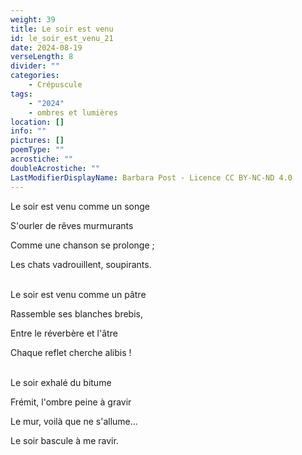 ```yaml
---
weight: 39
title: Le soir est venu
id: le_soir_est_venu_21
date: 2024-08-19
verseLength: 8
divider: ""
categories:
    - Crépuscule
tags:
    - "2024"
    - ombres et lumières
location: []
info: ""
pictures: []
poemType: ""
acrostiche: ""
doubleAcrostiche: ""
LastModifierDisplayName: Barbara Post - Licence CC BY-NC-ND 4.0
---
```

Le soir est venu comme un songe

S'ourler de rêves murmurants

Comme une chanson se prolonge ;

Les chats vadrouillent, soupirants.

 \
Le soir est venu comme un pâtre

Rassemble ses blanches brebis,

Entre le réverbère et l'âtre

Chaque reflet cherche alibis !

 \
Le soir exhalé du bitume

Frémit, l'ombre peine à gravir

Le mur, voilà que ne s'allume...

Le soir bascule à me ravir.
